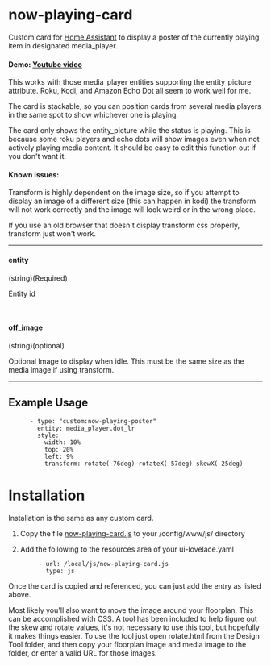 
# now-playing-card

Custom card for [Home Assistant](https://www.home-assistant.io/) to display a poster of the currently playing item in designated media_player.

#### Demo: [Youtube video](https://youtu.be/1ZU4WMgwU6s)

This works with those media_player entities supporting the entity_picture attribute.   Roku, Kodi, and Amazon Echo Dot all seem to work well for me.

The card is stackable, so you can position cards from several media players in the same spot to show whichever one is playing.

The card only shows the entity_picture while the status is playing.  This is because some roku players and echo dots will show images even when not actively playing media content.  It should be easy to edit this function out if you don't want it.

#### Known issues: 
Transform is highly dependent on the image size, so if you attempt to display an image of a different size (this can happen in kodi) the transform will not work correctly and the image will look weird or in the wrong place. 

If you use an old browser that doesn't display transform css properly, transform just won't work.

------------

#### entity
(string)(Required)

Entity id
 
&nbsp;
  
  
#### off_image
(string)(optional)

Optional Image to display when idle.  This must be the same size as the media image if using transform.




------------

## Example Usage


          - type: "custom:now-playing-poster"
            entity: media_player.dot_lr  
            style:
              width: 10%
              top: 20%
              left: 9%
              transform: rotate(-76deg) rotateX(-57deg) skewX(-25deg)              
                      
              

              
              
              
# Installation
  
Installation is the same as any custom card.

1. Copy the file [now-playing-card.js](https://github.com/bradcrc/Now-Playing-Card) to your /config/www/js/ directory

2. Add the following to the resources area of your ui-lovelace.yaml


            - url: /local/js/now-playing-card.js
              type: js



Once the card is copied and referenced, you can just add the entry as listed above.   

Most likely you'll also want to move the image around your floorplan.  This can be accomplished with CSS.  A tool has been included to help figure out the skew and rotate values, it's not necessary to use this tool, but hopefully it makes things easier.  To use the tool just open rotate.html from the Design Tool folder, and then copy your floorplan image and media image to the folder, or enter a valid URL for those images.
